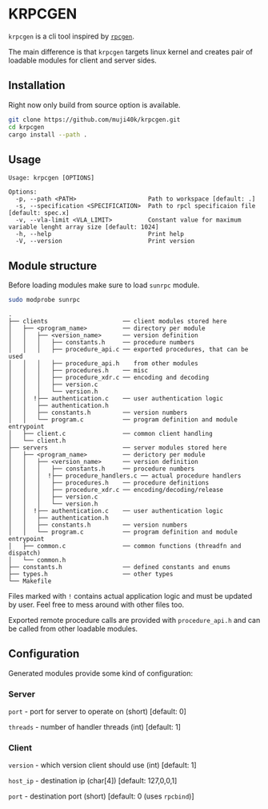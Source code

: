 # KRPCGEN

`krpcgen` is a cli tool inspired by
[`rpcgen`](https://docs.oracle.com/cd/E19683-01/816-1435/6m7rrfn7f/index.html).

The main difference is that `krpcgen` targets linux kernel and creates
pair of loadable modules for client and server sides.

## Installation

Right now only build from source option is available.

```bash
git clone https://github.com/muji40k/krpcgen.git
cd krpcgen
cargo install --path .
```

## Usage

```
Usage: krpcgen [OPTIONS]

Options:
  -p, --path <PATH>                    Path to workspace [default: .]
  -s, --specification <SPECIFICATION>  Path to rpcl specificaion file [default: spec.x]
  -v, --vla-limit <VLA_LIMIT>          Constant value for maximum variable lenght array size [default: 1024]
  -h, --help                           Print help
  -V, --version                        Print version
```

## Module structure

Before loading modules make sure to load `sunrpc` module.

```bash
sudo modprobe sunrpc
```

```
.
├── clients                     ── client modules stored here
│   ├── <program_name>          ── directory per module
│   │   ├── <version_name>      ── version definition
│   │   │   ├── constants.h     ── procedure numbers
│   │   │   ├── procedure_api.c ── exported procedures, that can be used
│   │   │   ├── procedure_api.h    from other modules
│   │   │   ├── procedures.h    ── misc
│   │   │   ├── procedure_xdr.c ── encoding and decoding
│   │   │   ├── version.c
│   │   │   └── version.h
│   │  !├── authentication.c    ── user authentication logic
│   │   ├── authentication.h
│   │   ├── constants.h         ── version numbers
│   │   └── program.c           ── program definition and module entrypoint
│   ├── client.c                ── common client handling
│   └── client.h
├── servers                     ── server modules stored here
│   ├── <program_name>          ── derictory per module
│   │   ├── <version_name>      ── version definition
│   │   │   ├── constants.h     ── procedure numbers
│   │   │  !├── procedure_handlers.c ── actual procedure handlers
│   │   │   ├── procedures.h    ── procedure definitions
│   │   │   ├── procedure_xdr.c ── encoding/decoding/release
│   │   │   ├── version.c
│   │   │   └── version.h
│   │  !├── authentication.c    ── user authentication logic
│   │   ├── authentication.h
│   │   ├── constants.h         ── version numbers
│   │   └── program.c           ── program definition and module entrypoint
│   ├── common.c                ── common functions (threadfn and dispatch)
│   └── common.h
├── constants.h                 ── defined constants and enums
├── types.h                     ── other types
└── Makefile
```

Files marked with `!` contains actual application logic and must be updated by
user. Feel free to mess around with other files too.

Exported remote procedure calls are provided with `procedure_api.h` and can be
called from other loadable modules.

## Configuration

Generated modules provide some kind of configuration:

### Server

`port` - port for server to operate on (short) \[default: 0\]

`threads` - number of handler threads (int) \[default: 1\]

### Client

`version` - which version client should use (int) \[default: 1\]

`host_ip` - destination ip (char[4]) \[default: 127,0,0,1\]

`port` - destination port (short) \[default: 0 (uses `rpcbind`)\]

